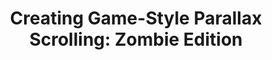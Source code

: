 ---
title: 'Creating Game-Style Parallax Scrolling: Zombie Edition'
authors:
- elli-bishop
layout: article
---